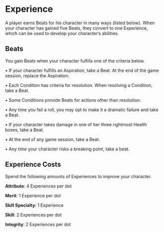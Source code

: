 # Experience

A player earns Beats for his character in many ways (listed
below). When your character has gained five Beats, they
convert to one Experience, which can be used to develop
your character’s abilities.

## Beats

You gain Beats when your character fulfills one of the
criteria below.

• If your character fulfills an Aspiration, take a Beat. At
the end of the game session, replace the Aspiration.

• Each Condition has criteria for resolution. When
resolving a Condition, take a Beat.

• Some Conditions provide Beats for actions other than
resolution.

• Any time you fail a roll, you may opt to make it a
dramatic failure and take a Beat.

• If your character takes damage in one of her three
rightmost Health boxes, take a Beat.

• At the end of any game session, take a Beat.

• Any time your character risks a breaking point,
take a beat. 

## Experience Costs
Spend the following amounts of Experiences to
improve your character.

**Attribute**: 4 Experiences per dot

**Merit**: 1 Experience per dot

**Skill Specialty**: 1 Experience

**Skill**: 2 Experiences per dot

**Integrity**: 2 Experiences per dot